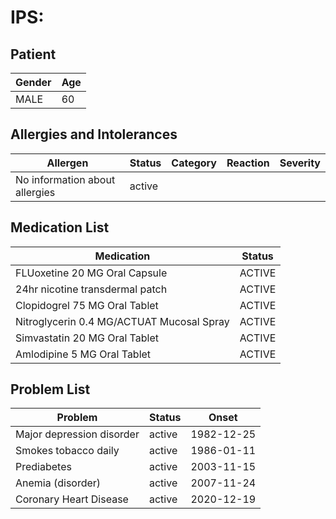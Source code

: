 # IPS:

## Patient

|Gender|Age|
|---|---|
|MALE|60|

## Allergies and Intolerances

|Allergen|Status|Category|Reaction|Severity|
|---|---|---|---|---|
|No information about allergies|active||||

## Medication List

|Medication|Status|
|---|---|
|FLUoxetine 20 MG Oral Capsule|ACTIVE|
|24hr nicotine transdermal patch|ACTIVE|
|Clopidogrel 75 MG Oral Tablet|ACTIVE|
|Nitroglycerin 0.4 MG/ACTUAT Mucosal Spray|ACTIVE|
|Simvastatin 20 MG Oral Tablet|ACTIVE|
|Amlodipine 5 MG Oral Tablet|ACTIVE|

## Problem List

|Problem|Status|Onset|
|---|---|---|
|Major depression disorder|active|1982-12-25|
|Smokes tobacco daily|active|1986-01-11|
|Prediabetes|active|2003-11-15|
|Anemia (disorder)|active|2007-11-24|
|Coronary Heart Disease|active|2020-12-19|
